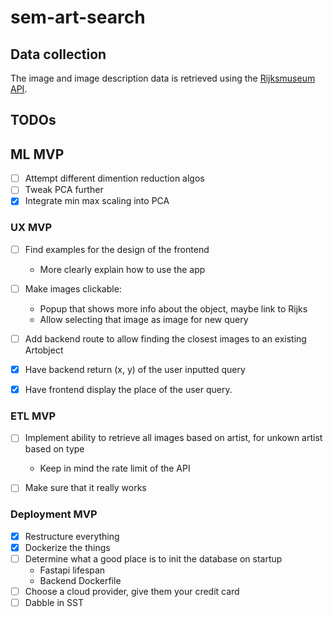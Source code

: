 # sem-art-search

## Data collection

The image and image description data is retrieved using the [Rijksmuseum API](https://data.rijksmuseum.nl/object-metadata/api/#collection-api).

## TODOs

## ML MVP

- [ ] Attempt different dimention reduction algos
- [ ] Tweak PCA further
- [x] Integrate min max scaling into PCA

### UX MVP

- [ ] Find examples for the design of the frontend

  - More clearly explain how to use the app

- [ ] Make images clickable:

  - Popup that shows more info about the object, maybe link to Rijks
  - Allow selecting that image as image for new query

- [ ] Add backend route to allow finding the closest images to an existing Artobject

- [x] Have backend return (x, y) of the user inputted query

- [x] Have frontend display the place of the user query.

### ETL MVP

- [ ] Implement ability to retrieve all images based on artist, for unkown artist based on type

  - Keep in mind the rate limit of the API

- [ ] Make sure that it really works

### Deployment MVP

- [x] Restructure everything
- [x] Dockerize the things
- [ ] Determine what a good place is to init the database on startup
  - Fastapi lifespan
  - Backend Dockerfile
- [ ] Choose a cloud provider, give them your credit card
- [ ] Dabble in SST
